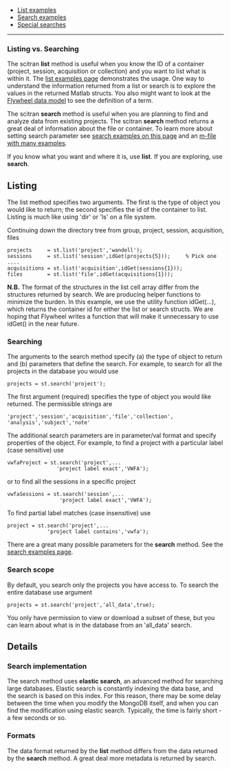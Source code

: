 * [List examples](List-examples)
* [Search examples](Search-examples)
* [Special searches](Special-search-parameters)

***

### Listing vs. Searching

The scitran **list** method is useful when you know the ID of a container (project, session, acquisition or collection) and you want to list what is within it. The [list examples page](list-examples) demonstrates the usage.  One way to understand the information returned from a list or search is to explore the values in the returned Matlab structs.  You also might want to look at the [Flywheel data model](https://github.com/scitran/core/wiki/Data-Model) to see the definition of a term.

The scitran **search** method is useful when you are planning to find and analyze data from existing projects. The scitran **search** method returns a great deal of information about the file or container. To learn more about setting search parameter see [search examples on this page](search-examples) and an [m-file with many examples](https://github.com/scitran/client/blob/master/scripts/s_stSearches.m). 

If you know what you want and where it is, use **list**.  If you are exploring, use **search**.

## Listing
The list method specifies two arguments.  The first is the type of object you would like to return; the second specifies the id of the container to list.  Listing is much like using 'dir' or 'ls' on a file system.

Continuing down the directory tree from group, project, session, acquisition, files

    projects     = st.list('project','wandell');
    sessions     = st.list('session',idGet(projects{5}));     % Pick one ....
    acquisitions = st.list('acquisition',idGet(sessions{1})); 
    files        = st.list('file',idGet(acquisitions{1})); 

**N.B.** The format of the structures in the list cell array differ from the structures returned by search.  We are producing helper functions to minimize the burden.  In this example, we use the utility function idGet(...), which returns the container id for either the list or search structs. We are hoping that Flywheel writes a function that will make it unnecessary to use idGet() in the near future.

### Searching
The arguments to the search method specify (a) the type of object to return and (b) parameters that define the search. For example, to search for all the projects in the database you would use

    projects = st.search('project');

The first argument (required) specifies the type of object you would like returned. The permissible strings are
```
'project','session','acquisition','file','collection', 'analysis','subject','note'
```

The additional search parameters are in parameter/val format and specify properties of the object.  For example, to find a project with a particular label (case sensitive) use
```
vwfaProject = st.search('project',...
                'project label exact','VWFA');
```
or to find all the sessions in a specific project 
```
vwfaSessions = st.search('session',...
                 'project label exact','VWFA');
```
To find partial label matches (case insensitive) use
```
project = st.search('project',...
             'project label contains','vwfa');
```
There are a great many possible parameters for the **search** method. See the [search examples page](Search-examples).

### Search scope

By default, you search only the projects you have access to.  To search the entire database use argument

    projects = st.search('project','all_data',true);

You only have permission to view or download a subset of these, but you can learn about what is in the database from an 'all_data' search.

## Details

### Search implementation
The search method uses **elastic search**, an advanced method for searching large databases.  Elastic search is constantly indexing the data base, and the search is based on this index. For this reason, there may be some delay between the time when you modify the MongoDB itself, and when you can find the modification using elastic search. Typically, the time is fairly short - a few seconds or so. 

### Formats
The data format returned by the **list** method differs from the data returned by the **search** method.  A great deal more metadata is returned by search.



